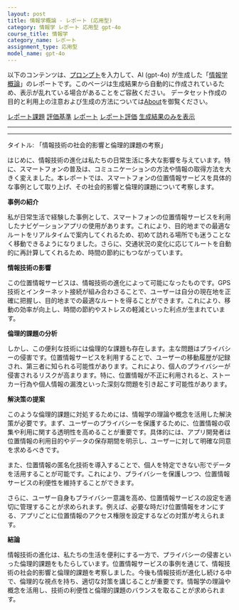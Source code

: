 ```yaml
---
layout: post
title: 情報学概論 - レポート (応用型)
category: 情報学 レポート 応用型 gpt-4o
course_title: 情報学
category_name: レポート
assignment_type: 応用型
model_name: gpt-4o
---
```


以下のコンテンツは、[プロンプト](http://127.0.0.1:8000/generated/情報学/gpt-4o/prompt_レポート-応用型.md)を入力して、AI (gpt-4o) が生成した「[情報学概論](/contents/情報学/)」のレポートです。このページは生成結果から自動的に作成されているため、表示が乱れている場合があることをご容赦ください。
データセット作成の目的と利用上の注意および生成の方法については[About](/About)を御覧ください。

[レポート課題](../レポート課題-応用型)
[評価基準](../評価基準-応用型)
[レポート](../レポート-応用型)
[レポート評価](../レポート評価-応用型)
[生成結果のみを表示](http://127.0.0.1:8000/generated/情報学/gpt-4o/レポート-応用型.md)
  

***
***
  
タイトル: 「情報技術の社会的影響と倫理的課題の考察」

はじめに、情報技術の進化は私たちの日常生活に多大な影響を与えています。特に、スマートフォンの普及は、コミュニケーションの方法や情報の取得方法を大きく変えました。本レポートでは、スマートフォンの位置情報サービスを具体的な事例として取り上げ、その社会的影響と倫理的課題について考察します。

**事例の紹介**

私が日常生活で経験した事例として、スマートフォンの位置情報サービスを利用したナビゲーションアプリの使用があります。これにより、目的地までの最適なルートをリアルタイムで案内してくれるため、初めて訪れる場所でも迷うことなく移動できるようになりました。さらに、交通状況の変化に応じてルートを自動的に再計算してくれるため、時間の節約にもつながっています。

**情報技術の影響**

この位置情報サービスは、情報技術の進化によって可能になったものです。GPS技術とインターネット接続が組み合わさることで、ユーザーは自分の現在地を正確に把握し、目的地までの最適なルートを得ることができます。これにより、移動の効率が向上し、時間の節約やストレスの軽減といった利点が生まれています。

**倫理的課題の分析**

しかし、この便利な技術には倫理的な課題も存在します。主な問題はプライバシーの侵害です。位置情報サービスを利用することで、ユーザーの移動履歴が記録され、第三者に知られる可能性があります。これにより、個人のプライバシーが侵害されるリスクが高まります。特に、位置情報が不正に利用されると、ストーカー行為や個人情報の漏洩といった深刻な問題を引き起こす可能性があります。

**解決策の提案**

このような倫理的課題に対処するためには、情報学の理論や概念を活用した解決策が必要です。まず、ユーザーのプライバシーを保護するために、位置情報の収集や利用に関する透明性を高めることが重要です。具体的には、アプリ開発者は位置情報の利用目的やデータの保存期間を明示し、ユーザーに対して明確な同意を求めるべきです。

また、位置情報の匿名化技術を導入することで、個人を特定できない形でデータを活用することが可能です。これにより、プライバシーを保護しつつ、位置情報サービスの利便性を維持することができます。

さらに、ユーザー自身もプライバシー意識を高め、位置情報サービスの設定を適切に管理することが求められます。例えば、必要な時だけ位置情報をオンにする、アプリごとに位置情報のアクセス権限を設定するなどの対策が考えられます。

**結論**

情報技術の進化は、私たちの生活を便利にする一方で、プライバシーの侵害といった倫理的課題をもたらしています。位置情報サービスの事例を通じて、情報技術の社会的影響と倫理的課題を考察しました。今後も情報技術が進化し続ける中で、倫理的な視点を持ち、適切な対策を講じることが重要です。情報学の理論や概念を活用し、技術の利便性と倫理的課題のバランスを取ることが求められます。
